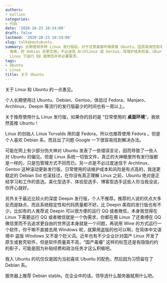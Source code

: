 ```yaml
---
authors:
- eallion
categories:
- 代码
date: '2020-10-23 10:24:00'
draft: false
lastmod: '2020-10-23 10:24:00'
slug: talkaboutubuntu
summary: 长期使用多种 Linux 发行版后，对于日常桌面环境首推 Ubuntu，因其易用性和丰富的解决方案资源。Fedora 虽受 Linus Torvalds
  青睐，但 Debian 系更实用。不必迷信 Archlinux 或 Gentoo，其维护成本较高，Ubuntu 更适合学习和工作。Deepin 虽流行但不推荐，其稳定性和代码质量欠佳，且
  Linux 下运行 QQ 或微信并非必要需求。
tags:
- Ubuntu
- Linux
title: 关于 Ubuntu
---
```

关于 Linux 和 Ubuntu 的一点愚见。

个人长期使用过 Ubuntu、Debian、Gentoo，体验过 Fedora、Manjaro、Archlinux、Deepin 等流行的发行版最少的时间也有一周以上。

关于推荐使用什么 Linux 发行版，如果你的目的是 “日常使用的 **桌面环境**”，我依然首推 Ubuntu！

Linux 的创始人 Linus Torvalds 用的是 Fedora，所以也推荐使用 Fedora 。但是个人喜欢 Debian 系，而且出了问题 Google 一下很容易找到解决办法。

可能在网上有少部分伪大神对 Ubuntu 发表了一些错误言论，因而导致了一些人对 Ubuntu 的偏见。但是 Linux 系统一切皆文件，真正的大神眼里所有发行版都是一样的，只是包管理方式不同而已。另一点是不必过度迷信于 Archlinux、Gentoo 这种滚动更新发行版，日常使用的话维护成本和风险是有点高的，我连更稳定的 Debian Sid 也滚挂过，在你没有真正理解 Linux 之前，Ubuntu 绝对是正经学习和工作的首选。美化型选手、体验型选手、博客型选手这些人你当我没说，你开心就好。

另外关于最近比较火的深度 Deepin 发行版，个人不推荐。推荐的人说的优点大多反而是缺点，而且系统稳定性和代码质量都不好。比 Deepin 美观的发行版也有不少。比如有的人推荐说 Deepin 可以很方便的运行 QQ 或者微信，本身我觉得在 Linux 下需要运行 QQ 或者微信就是一个伪需求，你都在用 Linux 了还束缚在 QQ 微信里而不去追求更自由的世界这本身就是一个问题，再说用 Wine 的方式运行一个软件，你干嘛不直接去用 Windows 呢，就算用盗版的也可以啊，在简体中文语境中 盗版 Windows 又不是个贬义词。近年也有不少企业针对国产 Linux 开发了原生或套壳软件，但是软件质量真不高，“国产毒瘤” 这样的标签还是有隐隐约约的影子，可能是因为补贴经费和政治任务才这么积极吧。

我入 Ubuntu 的坑仅仅是因为当初喜欢 Ubuntu 的配色，然后因为习惯留在了 Debian 系。

服务器上推荐 Debian stable。在企业中的话，领导选什么服务器就用什么吧。